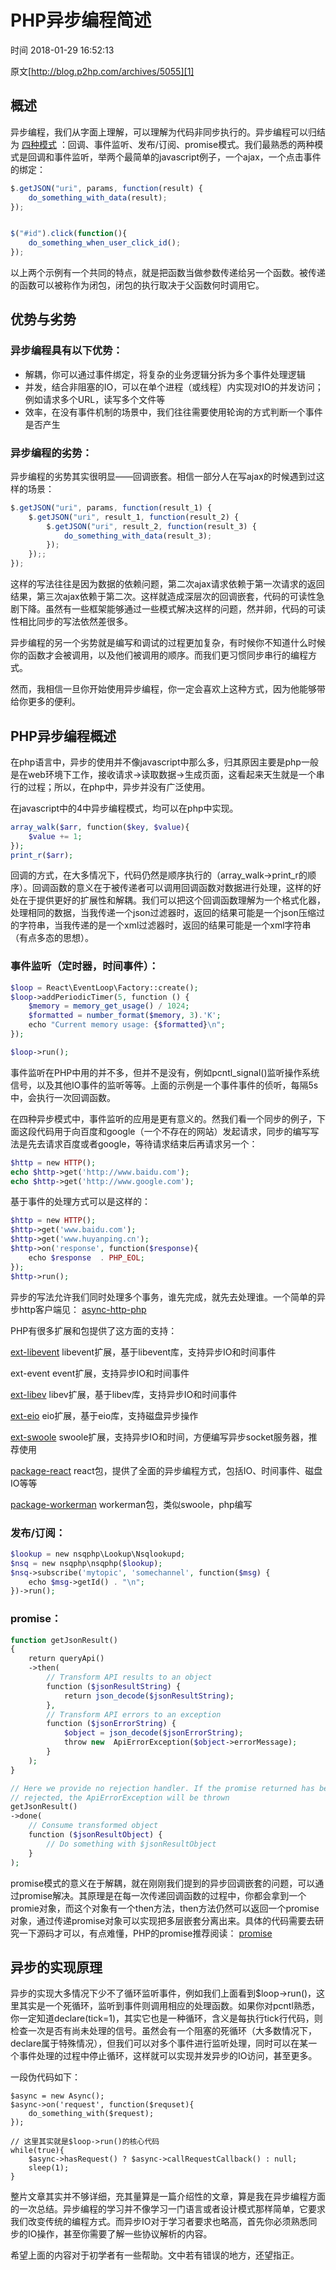 # PHP异步编程简述

 时间 2018-01-29 16:52:13  

原文[http://blog.p2hp.com/archives/5055][1]


## 概述

异步编程，我们从字面上理解，可以理解为代码非同步执行的。异步编程可以归结为 [四种模式][4] ：回调、事件监听、发布/订阅、promise模式。我们最熟悉的两种模式是回调和事件监听，举两个最简单的javascript例子，一个ajax，一个点击事件的绑定： 
```js
$.getJSON("uri", params, function(result) {
    do_something_with_data(result);
});


$("#id").click(function(){
    do_something_when_user_click_id();
});
```

以上两个示例有一个共同的特点，就是把函数当做参数传递给另一个函数。被传递的函数可以被称作为闭包，闭包的执行取决于父函数何时调用它。

## 优势与劣势 

### 异步编程具有以下优势： 

* 解耦，你可以通过事件绑定，将复杂的业务逻辑分拆为多个事件处理逻辑
* 并发，结合非阻塞的IO，可以在单个进程（或线程）内实现对IO的并发访问；例如请求多个URL，读写多个文件等
* 效率，在没有事件机制的场景中，我们往往需要使用轮询的方式判断一个事件是否产生

### 异步编程的劣势： 

异步编程的劣势其实很明显——回调嵌套。相信一部分人在写ajax的时候遇到过这样的场景：
```js
$.getJSON("uri", params, function(result_1) {
    $.getJSON("uri", result_1, function(result_2) {
        $.getJSON("uri", result_2, function(result_3) {
            do_something_with_data(result_3);
        });
    });;
});
```

这样的写法往往是因为数据的依赖问题，第二次ajax请求依赖于第一次请求的返回结果，第三次ajax依赖于第二次。这样就造成深层次的回调嵌套，代码的可读性急剧下降。虽然有一些框架能够通过一些模式解决这样的问题，然并卵，代码的可读性相比同步的写法依然差很多。

异步编程的另一个劣势就是编写和调试的过程更加复杂，有时候你不知道什么时候你的函数才会被调用，以及他们被调用的顺序。而我们更习惯同步串行的编程方式。

然而，我相信一旦你开始使用异步编程，你一定会喜欢上这种方式，因为他能够带给你更多的便利。

## PHP异步编程概述 

在php语言中，异步的使用并不像javascript中那么多，归其原因主要是php一般是在web环境下工作，接收请求->读取数据->生成页面，这看起来天生就是一个串行的过程；所以，在php中，异步并没有广泛使用。

在javascript中的4中异步编程模式，均可以在php中实现。
```php
array_walk($arr, function($key, $value){
    $value += 1;
});
print_r($arr);
```

回调的方式，在大多情况下，代码仍然是顺序执行的（array_walk->print_r的顺序）。回调函数的意义在于被传递者可以调用回调函数对数据进行处理，这样的好处在于提供更好的扩展性和解耦。我们可以把这个回调函数理解为一个格式化器，处理相同的数据，当我传递一个json过滤器时，返回的结果可能是一个json压缩过的字符串，当我传递的是一个xml过滤器时，返回的结果可能是一个xml字符串（有点多态的思想）。

### 事件监听（定时器，时间事件）： 
```php
$loop = React\EventLoop\Factory::create();
$loop->addPeriodicTimer(5, function () {
    $memory = memory_get_usage() / 1024;
    $formatted = number_format($memory, 3).'K';
    echo "Current memory usage: {$formatted}\n";
});

$loop->run();
```

事件监听在PHP中用的并不多，但并不是没有，例如pcntl_signal()监听操作系统信号，以及其他IO事件的监听等等。上面的示例是一个事件事件的侦听，每隔5s中，会执行一次回调函数。

在四种异步模式中，事件监听的应用是更有意义的。然我们看一个同步的例子，下面这段代码用于向百度和google（一个不存在的网站）发起请求，同步的编写写法是先去请求百度或者google，等待请求结束后再请求另一个：
```php
$http = new HTTP();
echo $http->get('http://www.baidu.com');
echo $http->get('http://www.google.com');
```

基于事件的处理方式可以是这样的：
```php
$http = new HTTP();
$http->get('www.baidu.com');
$http->get('www.huyanping.cn');
$http->on('response', function($response){
    echo $response  . PHP_EOL;
});
$http->run();
```

异步的写法允许我们同时处理多个事务，谁先完成，就先去处理谁。一个简单的异步http客户端见： [async-http-php][5]

PHP有很多扩展和包提供了这方面的支持：

[ext-libevent][6] libevent扩展，基于libevent库，支持异步IO和时间事件 

ext-event event扩展，支持异步IO和时间事件

[ext-libev][7] libev扩展，基于libev库，支持异步IO和时间事件 

[ext-eio][8] eio扩展，基于eio库，支持磁盘异步操作 

[ext-swoole][9] swoole扩展，支持异步IO和时间，方便编写异步socket服务器，推荐使用 

[package-react][10] react包，提供了全面的异步编程方式，包括IO、时间事件、磁盘IO等等 

[package-workerman][11] workerman包，类似swoole，php编写 

### 发布/订阅： 
```php
$lookup = new nsqphp\Lookup\Nsqlookupd;
$nsq = new nsqphp\nsqphp($lookup);
$nsq->subscribe('mytopic', 'somechannel', function($msg) {
    echo $msg->getId() . "\n";
})->run();
```

### promise： 

```php
function getJsonResult()
{
    return queryApi()
    ->then(
        // Transform API results to an object
        function ($jsonResultString) {
            return json_decode($jsonResultString);
        },
        // Transform API errors to an exception
        function ($jsonErrorString) {
            $object = json_decode($jsonErrorString);
            throw new  ApiErrorException($object->errorMessage);
        }
    );
}

// Here we provide no rejection handler. If the promise returned has been
// rejected, the ApiErrorException will be thrown
getJsonResult()
->done(
    // Consume transformed object
    function ($jsonResultObject) {
        // Do something with $jsonResultObject
    }
);
```

promise模式的意义在于解耦，就在刚刚我们提到的异步回调嵌套的问题，可以通过promise解决。其原理是在每一次传递回调函数的过程中，你都会拿到一个promie对象，而这个对象有一个then方法，then方法仍然可以返回一个promise对象，通过传递promise对象可以实现把多层嵌套分离出来。具体的代码需要去研究一下源码才可以，有点难懂，PHP的promise推荐阅读： [promise][12]

## 异步的实现原理 

异步的实现大多情况下少不了循环监听事件，例如我们上面看到$loop->run()，这里其实是一个死循环，监听到事件则调用相应的处理函数。如果你对pcntl熟悉，你一定知道declare(tick=1)，其实它也是一种循环，含义是每执行tick行代码，则检查一次是否有尚未处理的信号。虽然会有一个阻塞的死循环（大多数情况下，declare属于特殊情况），但我们可以对多个事件进行监听处理，同时可以在某一个事件处理的过程中停止循环，这样就可以实现并发异步的IO访问，甚至更多。

一段伪代码如下：

    $async = new Async();
    $async->on('request', function($requset){
        do_something_with($request);
    });
    
    // 这里其实就是$loop->run()的核心代码
    while(true){
        $async->hasRequest() ? $async->callRequestCallback() : null;
        sleep(1);
    }


整片文章其实并不够详细，充其量算是一篇介绍性的文章，算是我在异步编程方面的一次总结。异步编程的学习并不像学习一门语言或者设计模式那样简单，它要求我们改变传统的编程方式。而异步IO对于学习者要求也略高，首先你必须熟悉同步的IO操作，甚至你需要了解一些协议解析的内容。

希望上面的内容对于初学者有一些帮助。文中若有错误的地方，还望指正。

[1]: http://blog.p2hp.com/archives/5055
[4]: http://www.ruanyifeng.com/blog/2012/12/asynchronous%EF%BC%BFjavascript.html
[5]: https://github.com/huyanping/async-http-php
[6]: http://php.net/manual/zh/book.libevent.php
[7]: http://php.net/manual/zh/book.ev.php
[8]: http://php.net/manual/zh/book.eio.php
[9]: http://www.swoole.com/
[10]: https://github.com/reactphp/react
[11]: http://www.workerman.net/
[12]: https://github.com/reactphp/promise